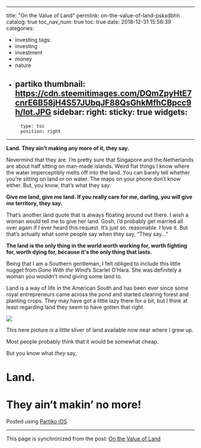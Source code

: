 
---
title: "On the Value of Land"
permlink: on-the-value-of-land-pskxdbhh
catalog: true
toc_nav_num: true
toc: true
date: 2018-12-31 15:56:39
categories:
- investing
tags:
- investing
- investment
- money
- nature
- partiko
thumbnail: https://cdn.steemitimages.com/DQmZpyHtE7cnrE6B58jH4S57JUbqJF88QsGhkMfhCBpcc9h/lot.JPG
sidebar:
    right:
        sticky: true
widgets:
    -
        type: toc
        position: right
---


**Land. They ain’t making any more of it, they say.**

Nevermind that they are. I’m pretty sure that Singapore and the Netherlands are about half sitting on man-made islands. Weird flat things I know where the water imperceptibly melts off into the land. You can barely tell whether you’re sitting on land or on water. The maps on your phone don’t know either. But, you know, that’s what they say.

**Give me land, give me land. If you really care for me, darling, you will give me territory, they say.**

That’s another land quote that is always floating around out there. I wish a woman would tell me to give her land. Gosh, I’d probably get married all over again if I ever heard this request. It’s just so. reasonable. I love it. But that’s actually what some people say when they say, “They say...”

**The land is the only thing in the world worth working for, worth fighting for, worth dying for, because it's the only thing that lasts.**

Being that I am a Southern gentleman, I felt obliged to include this little nugget from *Gone With the Wind*’s Scarlet O’Hara. She was definitely a woman you wouldn’t mind giving some land to.

Land is a way of life in the American South and has been ever since some royal entrepreneurs came across the pond and started clearing forest and planting crops. They may have got a little lazy there for a bit, but I think at least regarding land they seem to have gotten that right.

![](https://cdn.steemitimages.com/DQmZpyHtE7cnrE6B58jH4S57JUbqJF88QsGhkMfhCBpcc9h/lot.JPG)

This here picture is a little sliver of land available now near where I grew up.

Most people probably think that it would be somewhat cheap.

But you know what _they_ say,

# Land.

# They ain’t makin’ no more!

Posted using [Partiko iOS](https://steemit.com/@partiko-ios)

- - -

This page is synchronized from the post: [On the Value of Land](https://steemit.com/@shanghaipreneur/on-the-value-of-land-pskxdbhh)

